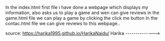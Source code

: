 In the index.html first file i have done a webpage which displays my information, also asks us to play a game and wen can give reviews 
 in the game.html file we can play a game by clicking the click me button
 In the contac.html file we can give reviews to this webpage..
 
 source: <https://harika1995.github.io/HarikaNaidu/>
Harika -------------->
